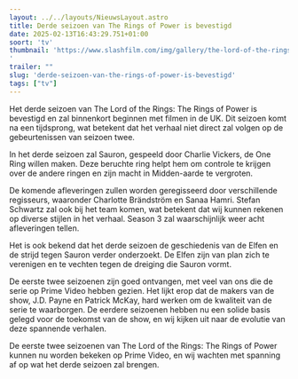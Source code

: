 ```yaml
---
layout: ../../layouts/NieuwsLayout.astro
title: Derde seizoen van The Rings of Power is bevestigd
date: 2025-02-13T16:43:29.751+01:00
soort: 'tv'
thumbnail: 'https://www.slashfilm.com/img/gallery/the-lord-of-the-rings-the-rings-of-power-season-3-confirmed-with-major-time-jump/l-intro-1739459812.jpg
'
trailer: ""
slug: 'derde-seizoen-van-the-rings-of-power-is-bevestigd'
tags: ["tv"]
---
```


Het derde seizoen van The Lord of the Rings: The Rings of Power is bevestigd en
zal binnenkort beginnen met filmen in de UK. Dit seizoen komt na een tijdsprong,
wat betekent dat het verhaal niet direct zal volgen op de gebeurtenissen van
seizoen twee.

In het derde seizoen zal Sauron, gespeeld door Charlie Vickers, de One Ring
willen maken. Deze beruchte ring helpt hem om controle te krijgen over de andere
ringen en zijn macht in Midden-aarde te vergroten.

De komende afleveringen zullen worden geregisseerd door verschillende
regisseurs, waaronder Charlotte Brändström en Sanaa Hamri. Stefan Schwartz zal
ook bij het team komen, wat betekent dat wij kunnen rekenen op diverse stijlen
in het verhaal. Season 3 zal waarschijnlijk weer acht afleveringen tellen.

Het is ook bekend dat het derde seizoen de geschiedenis van de Elfen en de
strijd tegen Sauron verder onderzoekt. De Elfen zijn van plan zich te verenigen
en te vechten tegen de dreiging die Sauron vormt.

De eerste twee seizoenen zijn goed ontvangen, met veel van ons die de serie op
Prime Video hebben gezien. Het lijkt erop dat de makers van de show, J.D. Payne
en Patrick McKay, hard werken om de kwaliteit van de serie te waarborgen. De
eerdere seizoenen hebben nu een solide basis gelegd voor de toekomst van de
show, en wij kijken uit naar de evolutie van deze spannende verhalen.

De eerste twee seizoenen van The Lord of the Rings: The Rings of Power kunnen nu
worden bekeken op Prime Video, en wij wachten met spanning af op wat het derde
seizoen zal brengen.